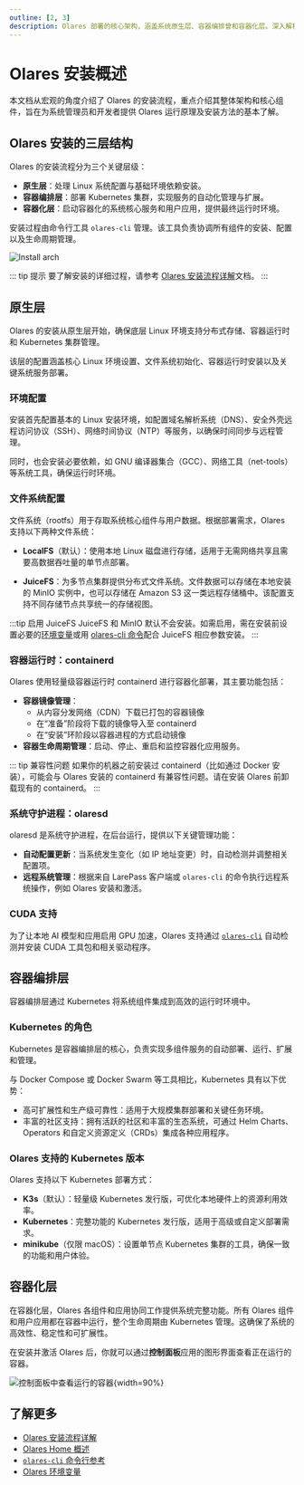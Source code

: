 ```yaml
---
outline: [2, 3]
description: Olares 部署的核心架构，涵盖系统原生层、容器编排曾和容器化层。深入解析 Olares 各层级之间的技术交互。
---
```

# Olares 安装概述 

本文档从宏观的角度介绍了 Olares 的安装流程，重点介绍其整体架构和核心组件，旨在为系统管理员和开发者提供 Olares 运行原理及安装方法的基本了解。

## Olares 安装的三层结构
Olares 的安装流程分为三个关键层级：

- **原生层**：处理 Linux 系统配置与基础环境依赖安装。
- **容器编排层**：部署 Kubernetes 集群，实现服务的自动化管理与扩展。
- **容器化层**：启动容器化的系统核心服务和用户应用，提供最终运行时环境。

安装过程由命令行工具 `olares-cli` 管理。该工具负责协调所有组件的安装、配置以及生命周期管理。

![Install arch](/images/developer/install/olares-install.png)

::: tip 提示
要了解安装的详细过程，请参考 [Olares 安装流程详解](installation-process.md)文档。
:::

## 原生层
Olares 的安装从原生层开始，确保底层 Linux 环境支持分布式存储、容器运行时和 Kubernetes 集群管理。

该层的配置涵盖核心 Linux 环境设置、文件系统初始化、容器运行时安装以及关键系统服务部署。

### 环境配置

安装首先配置基本的 Linux 安装环境，如配置域名解析系统（DNS）、安全外壳远程访问协议（SSH）、网络时间协议（NTP）等服务，以确保时间同步与远程管理。

同时，也会安装必要依赖，如 GNU 编译器集合（GCC）、网络工具（net-tools）等系统工具，确保运行时环境。

### 文件系统配置

文件系统（rootfs）用于存取系统核心组件与用户数据。根据部署需求，Olares 支持以下两种文件系统：

- **LocalFS**（默认）：使用本地 Linux 磁盘进行存储，适用于无需网络共享且需要高数据吞吐量的单节点部署。

- **JuiceFS**：为多节点集群提供分布式文件系统。文件数据可以存储在本地安装的 MinIO 实例中，也可以存储在 Amazon S3 这一类远程存储桶中。该配置支持不同存储节点共享统一的存储视图。

:::tip 启用 JuiceFS
JuiceFS 和 MinIO 默认不会安装。如需启用，需在安装前设置必要的[环境变量](environment-variables.md#juicefs)或用 [olares-cli 命令](cli/prepare#选项)配合 JuiceFS 相应参数安装。
:::

### 容器运行时：containerd
Olares 使用轻量级容器运行时 containerd 进行容器化部署，其主要功能包括：
- **容器镜像管理**：
  - 从内容分发网络（CDN）下载已打包的容器镜像
  - 在“准备”阶段将下载的镜像导入至 containerd
  - 在“安装”环阶段以容器进程的方式启动镜像
- **容器生命周期管理**：启动、停止、重启和监控容器化应用服务。

::: tip 兼容性问题
如果你的机器之前安装过 containerd（比如通过 Docker 安装），可能会与 Olares 安装的 containerd 有兼容性问题。请在安装 Olares 前卸载现有的 containerd。
:::

### 系统守护进程：olaresd
olaresd 是系统守护进程，在后台运行，提供以下关键管理功能：
- **自动配置更新**：当系统发生变化（如 IP 地址变更）时，自动检测并调整相关配置项。
- **远程系统管理**：根据来自 LarePass 客户端或 `olares-cli` 的命令执行远程系统操作，例如 Olares 安装和激活。

### CUDA 支持
为了让本地 AI 模型和应用启用 GPU 加速，Olares 支持通过 [`olares-cli`](./cli-1.11/gpu.md) 自动检测并安装 CUDA 工具包和相关驱动程序。

## 容器编排层
容器编排层通过 Kubernetes 将系统组件集成到高效的运行时环境中。

### Kubernetes 的角色
Kubernetes 是容器编排层的核心，负责实现多组件服务的自动部署、运行、扩展和管理。

与 Docker Compose 或 Docker Swarm 等工具相比，Kubernetes 具有以下优势：
- 高可扩展性和生产级可靠性：适用于大规模集群部署和关键任务环境。
- 丰富的社区支持：拥有活跃的社区和丰富的生态系统，可通过 Helm Charts、Operators 和自定义资源定义（CRDs）集成各种应用程序。

### Olares 支持的 Kubernetes 版本
Olares 支持以下 Kubernetes 部署方式：
- **K3s**（默认）：轻量级 Kubernetes 发行版，可优化本地硬件上的资源利用效率。
- **Kubernetes**：完整功能的 Kubernetes 发行版，适用于高级或自定义部署需求。
- **minikube**（仅限 macOS）：设置单节点 Kubernetes 集群的工具，确保一致的功能和用户体验。

## 容器化层

在容器化层，Olares 各组件和应用协同工作提供系统完整功能。所有 Olares 组件和用户应用都在容器中运行，整个生命周期由 Kubernetes 管理。这确保了系统的高效性、稳定性和可扩展性。

在安装并激活 Olares 后，你就可以通过**控制面板**应用的图形界面查看正在运行的容器。

![控制面板中查看运行的容器](/images/developer/install/running-pods.png#bordered){width=90%}

## 了解更多

- [Olares 安装流程详解](installation-process.md)
- [Olares Home 概述](olares-home.md)
- [`olares-cli` 命令行参考](../install/cli-1.11/olares-cli.md)
- [Olares 环境变量](environment-variables.md)